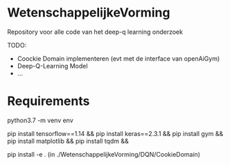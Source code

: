 # WetenschappelijkeVorming
Repository voor alle code van het deep-q learning onderzoek

TODO:
- Coockie Domain implementeren (evt met de interface van openAiGym)
- Deep-Q-Learning Model
- ...

# Requirements
python3.7 -m venv env

pip install tensorflow==1.14 &&
pip install keras==2.3.1 &&
pip install gym &&
pip install matplotlib && 
pip install tqdm &&

pip install -e . (in ./WetenschappelijkeVorming/DQN/CookieDomain)

